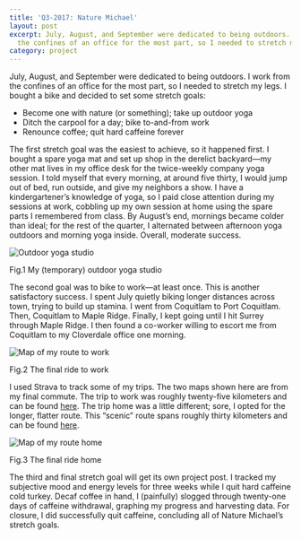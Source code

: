 ```yaml
---
title: 'Q3-2017: Nature Michael'
layout: post
excerpt: July, August, and September were dedicated to being outdoors. I work from
  the confines of an office for the most part, so I needed to stretch my legs.
category: project
---
```


July, August, and September were dedicated to being outdoors. I work from the confines of an office for the most part, so I needed to stretch my legs. I bought a bike and decided to set some stretch goals:
-	Become one with nature (or something); take up outdoor yoga
-	Ditch the carpool for a day; bike to-and-from work
-	Renounce coffee; quit hard caffeine forever 

The first stretch goal was the easiest to achieve, so it happened first. I bought a spare yoga mat and set up shop in the derelict backyard—my other mat lives in my office desk for the twice-weekly company yoga session. I told myself that every morning, at around five thirty, I would jump out of bed, run outside, and give my neighbors a show. I have a kindergartener’s knowledge of yoga, so I paid close attention during my sessions at work, cobbling up my own session at home using the spare parts I remembered from class. By August’s end, mornings became colder than ideal; for the rest of the quarter, I alternated between afternoon yoga outdoors and morning yoga inside. Overall, moderate success.

![Outdoor yoga studio]({{site.baseurl}}/assets/nature-michael/image-outdoor-yoga.jpg)
<figcaption>Fig.1 My (temporary) outdoor yoga studio</figcaption>

The second goal was to bike to work—at least once. This is another satisfactory success. I spent July quietly biking longer distances across town, trying to build up stamina. I went from Coquitlam to Port Coquitlam. Then, Coquitlam to Maple Ridge. Finally, I kept going until I hit Surrey through Maple Ridge. I then found a co-worker willing to escort me from Coquitlam to my Cloverdale office one morning.

![Map of my route to work]({{site.baseurl}}/assets/nature-michael/image-ride-to-work.png)
<figcaption>Fig.2 The final ride to work</figcaption>

I used Strava to track some of my trips. The two maps shown here are from my final commute. The trip to work was roughly twenty-five kilometers and can be found [here]( https://www.strava.com/activities/1201122744). The trip home was a little different; sore, I opted for the longer, flatter route. This “scenic” route spans roughly thirty kilometers and can be found [here]( https://www.strava.com/activities/1201889484).

![Map of my route home]({{site.baseurl}}/assets/nature-michael/image-ride-home.png)
<figcaption>Fig.3 The final ride home</figcaption>

The third and final stretch goal will get its own project post. I tracked my subjective mood and energy levels for three weeks while I quit hard caffeine cold turkey. Decaf coffee in hand, I (painfully) slogged through twenty-one days of caffeine withdrawal, graphing my progress and harvesting data. For closure, I did successfully quit caffeine, concluding all of Nature Michael’s stretch goals.